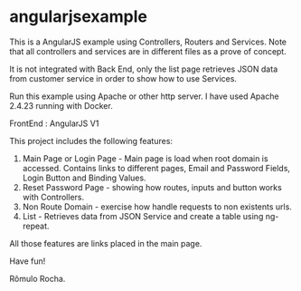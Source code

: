 # angularjsexample
This is a AngularJS example using Controllers, Routers and Services. Note that all controllers and services are in different files as a prove of concept. 

It is not integrated with Back End, only the list page retrieves JSON data from customer service in order to show how to use Services.

Run this example using Apache or other http server. I have used Apache 2.4.23 running with Docker.

FrontEnd : AngularJS V1

This project includes the following features:

1) Main Page or Login Page - Main page is load when root domain is accessed. Contains links to different pages, Email and Password Fields, Login Button and Binding Values.   </br>
2) Reset Password Page - showing how routes, inputs and button works with Controllers.</br>
3) Non Route Domain - exercise how handle requests to non existents urls.</br>
4) List - Retrieves data from JSON Service and create a table using ng-repeat. </br>
 
 
All those features are links placed in the main page.

Have fun!

Rômulo Rocha.
